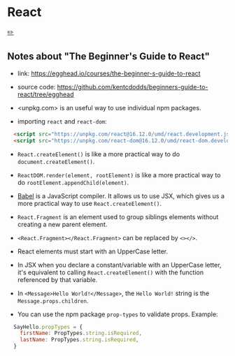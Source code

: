 # React
[✏️](https://github.com/meleu/my-notes/edit/master/react.md)

## Notes about "The Beginner's Guide to React"

- link: <https://egghead.io/courses/the-beginner-s-guide-to-react>

- source code: <https://github.com/kentcdodds/beginners-guide-to-react/tree/egghead>

- <unpkg.com> is an useful way to use individual npm packages.

- importing `react` and `react-dom`:
```html
  <script src="https://unpkg.com/react@16.12.0/umd/react.development.js"></script>
  <script src="https://unpkg.com/react-dom@16.12.0/umd/react-dom.development.js"></script>
```

- `React.createElement()` is like a more practical way to do `document.createElement()`.

- `ReactDOM.render(element, rootElement)` is like a more practical way to do `rootElement.appendChild(element)`.

- [Babel](https://babeljs.io/) is a JavaScript compiler. It allows us to use JSX, which gives us a more practical way to use `React.createElement()`.

- `React.Fragment` is an element used to group siblings elements without creating a new parent element.

- `<React.Fragment></React.Fragment>` can be replaced by `<></>`.

- React elements must start with an UpperCase letter.

- In JSX when you declare a constant/variable with an UpperCase letter, it's equivalent to calling `React.createElement()` with the function referenced by that variable.

- In `<Message>Hello World!</Message>`, the `Hello World!` string is the `Message.props.children`.

- You can use the npm package `prop-types` to validate props. Example:
```js
  SayHello.propTypes = {
    firstName: PropTypes.string.isRequired,
    lastName: PropTypes.string.isRequired,
  }
```


